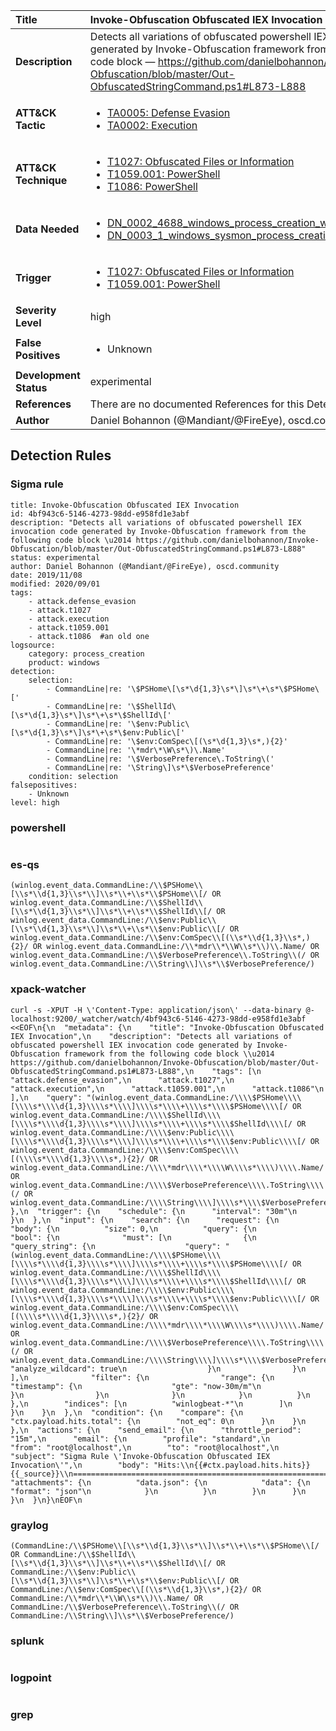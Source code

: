 | Title                    | Invoke-Obfuscation Obfuscated IEX Invocation       |
|:-------------------------|:------------------|
| **Description**          | Detects all variations of obfuscated powershell IEX invocation code generated by Invoke-Obfuscation framework from the following code block — https://github.com/danielbohannon/Invoke-Obfuscation/blob/master/Out-ObfuscatedStringCommand.ps1#L873-L888 |
| **ATT&amp;CK Tactic**    |  <ul><li>[TA0005: Defense Evasion](https://attack.mitre.org/tactics/TA0005)</li><li>[TA0002: Execution](https://attack.mitre.org/tactics/TA0002)</li></ul>  |
| **ATT&amp;CK Technique** | <ul><li>[T1027: Obfuscated Files or Information](https://attack.mitre.org/techniques/T1027)</li><li>[T1059.001: PowerShell](https://attack.mitre.org/techniques/T1059/001)</li><li>[T1086: PowerShell](https://attack.mitre.org/techniques/T1086)</li></ul>  |
| **Data Needed**          | <ul><li>[DN_0002_4688_windows_process_creation_with_commandline](../Data_Needed/DN_0002_4688_windows_process_creation_with_commandline.md)</li><li>[DN_0003_1_windows_sysmon_process_creation](../Data_Needed/DN_0003_1_windows_sysmon_process_creation.md)</li></ul>  |
| **Trigger**              | <ul><li>[T1027: Obfuscated Files or Information](../Triggers/T1027.md)</li><li>[T1059.001: PowerShell](../Triggers/T1059.001.md)</li></ul>  |
| **Severity Level**       | high |
| **False Positives**      | <ul><li>Unknown</li></ul>  |
| **Development Status**   | experimental |
| **References**           |  There are no documented References for this Detection Rule yet  |
| **Author**               | Daniel Bohannon (@Mandiant/@FireEye), oscd.community |


## Detection Rules

### Sigma rule

```
title: Invoke-Obfuscation Obfuscated IEX Invocation
id: 4bf943c6-5146-4273-98dd-e958fd1e3abf
description: "Detects all variations of obfuscated powershell IEX invocation code generated by Invoke-Obfuscation framework from the following code block \u2014 https://github.com/danielbohannon/Invoke-Obfuscation/blob/master/Out-ObfuscatedStringCommand.ps1#L873-L888"
status: experimental
author: Daniel Bohannon (@Mandiant/@FireEye), oscd.community
date: 2019/11/08
modified: 2020/09/01
tags:
    - attack.defense_evasion
    - attack.t1027
    - attack.execution
    - attack.t1059.001
    - attack.t1086  #an old one
logsource:
    category: process_creation
    product: windows
detection:
    selection:
        - CommandLine|re: '\$PSHome\[\s*\d{1,3}\s*\]\s*\+\s*\$PSHome\['
        - CommandLine|re: '\$ShellId\[\s*\d{1,3}\s*\]\s*\+\s*\$ShellId\['
        - CommandLine|re: '\$env:Public\[\s*\d{1,3}\s*\]\s*\+\s*\$env:Public\['
        - CommandLine|re: '\$env:ComSpec\[(\s*\d{1,3}\s*,){2}'
        - CommandLine|re: '\*mdr\*\W\s*\)\.Name'
        - CommandLine|re: '\$VerbosePreference\.ToString\('
        - CommandLine|re: '\String\]\s*\$VerbosePreference'
    condition: selection
falsepositives:
    - Unknown
level: high

```





### powershell
    
```

```


### es-qs
    
```
(winlog.event_data.CommandLine:/\\$PSHome\\[\\s*\\d{1,3}\\s*\\]\\s*\\+\\s*\\$PSHome\\[/ OR winlog.event_data.CommandLine:/\\$ShellId\\[\\s*\\d{1,3}\\s*\\]\\s*\\+\\s*\\$ShellId\\[/ OR winlog.event_data.CommandLine:/\\$env:Public\\[\\s*\\d{1,3}\\s*\\]\\s*\\+\\s*\\$env:Public\\[/ OR winlog.event_data.CommandLine:/\\$env:ComSpec\\[(\\s*\\d{1,3}\\s*,){2}/ OR winlog.event_data.CommandLine:/\\*mdr\\*\\W\\s*\\)\\.Name/ OR winlog.event_data.CommandLine:/\\$VerbosePreference\\.ToString\\(/ OR winlog.event_data.CommandLine:/\\String\\]\\s*\\$VerbosePreference/)
```


### xpack-watcher
    
```
curl -s -XPUT -H \'Content-Type: application/json\' --data-binary @- localhost:9200/_watcher/watch/4bf943c6-5146-4273-98dd-e958fd1e3abf <<EOF\n{\n  "metadata": {\n    "title": "Invoke-Obfuscation Obfuscated IEX Invocation",\n    "description": "Detects all variations of obfuscated powershell IEX invocation code generated by Invoke-Obfuscation framework from the following code block \\u2014 https://github.com/danielbohannon/Invoke-Obfuscation/blob/master/Out-ObfuscatedStringCommand.ps1#L873-L888",\n    "tags": [\n      "attack.defense_evasion",\n      "attack.t1027",\n      "attack.execution",\n      "attack.t1059.001",\n      "attack.t1086"\n    ],\n    "query": "(winlog.event_data.CommandLine:/\\\\$PSHome\\\\[\\\\s*\\\\d{1,3}\\\\s*\\\\]\\\\s*\\\\+\\\\s*\\\\$PSHome\\\\[/ OR winlog.event_data.CommandLine:/\\\\$ShellId\\\\[\\\\s*\\\\d{1,3}\\\\s*\\\\]\\\\s*\\\\+\\\\s*\\\\$ShellId\\\\[/ OR winlog.event_data.CommandLine:/\\\\$env:Public\\\\[\\\\s*\\\\d{1,3}\\\\s*\\\\]\\\\s*\\\\+\\\\s*\\\\$env:Public\\\\[/ OR winlog.event_data.CommandLine:/\\\\$env:ComSpec\\\\[(\\\\s*\\\\d{1,3}\\\\s*,){2}/ OR winlog.event_data.CommandLine:/\\\\*mdr\\\\*\\\\W\\\\s*\\\\)\\\\.Name/ OR winlog.event_data.CommandLine:/\\\\$VerbosePreference\\\\.ToString\\\\(/ OR winlog.event_data.CommandLine:/\\\\String\\\\]\\\\s*\\\\$VerbosePreference/)"\n  },\n  "trigger": {\n    "schedule": {\n      "interval": "30m"\n    }\n  },\n  "input": {\n    "search": {\n      "request": {\n        "body": {\n          "size": 0,\n          "query": {\n            "bool": {\n              "must": [\n                {\n                  "query_string": {\n                    "query": "(winlog.event_data.CommandLine:/\\\\$PSHome\\\\[\\\\s*\\\\d{1,3}\\\\s*\\\\]\\\\s*\\\\+\\\\s*\\\\$PSHome\\\\[/ OR winlog.event_data.CommandLine:/\\\\$ShellId\\\\[\\\\s*\\\\d{1,3}\\\\s*\\\\]\\\\s*\\\\+\\\\s*\\\\$ShellId\\\\[/ OR winlog.event_data.CommandLine:/\\\\$env:Public\\\\[\\\\s*\\\\d{1,3}\\\\s*\\\\]\\\\s*\\\\+\\\\s*\\\\$env:Public\\\\[/ OR winlog.event_data.CommandLine:/\\\\$env:ComSpec\\\\[(\\\\s*\\\\d{1,3}\\\\s*,){2}/ OR winlog.event_data.CommandLine:/\\\\*mdr\\\\*\\\\W\\\\s*\\\\)\\\\.Name/ OR winlog.event_data.CommandLine:/\\\\$VerbosePreference\\\\.ToString\\\\(/ OR winlog.event_data.CommandLine:/\\\\String\\\\]\\\\s*\\\\$VerbosePreference/)",\n                    "analyze_wildcard": true\n                  }\n                }\n              ],\n              "filter": {\n                "range": {\n                  "timestamp": {\n                    "gte": "now-30m/m"\n                  }\n                }\n              }\n            }\n          }\n        },\n        "indices": [\n          "winlogbeat-*"\n        ]\n      }\n    }\n  },\n  "condition": {\n    "compare": {\n      "ctx.payload.hits.total": {\n        "not_eq": 0\n      }\n    }\n  },\n  "actions": {\n    "send_email": {\n      "throttle_period": "15m",\n      "email": {\n        "profile": "standard",\n        "from": "root@localhost",\n        "to": "root@localhost",\n        "subject": "Sigma Rule \'Invoke-Obfuscation Obfuscated IEX Invocation\'",\n        "body": "Hits:\\n{{#ctx.payload.hits.hits}}{{_source}}\\n================================================================================\\n{{/ctx.payload.hits.hits}}",\n        "attachments": {\n          "data.json": {\n            "data": {\n              "format": "json"\n            }\n          }\n        }\n      }\n    }\n  }\n}\nEOF\n
```


### graylog
    
```
(CommandLine:/\\$PSHome\\[\\s*\\d{1,3}\\s*\\]\\s*\\+\\s*\\$PSHome\\[/ OR CommandLine:/\\$ShellId\\[\\s*\\d{1,3}\\s*\\]\\s*\\+\\s*\\$ShellId\\[/ OR CommandLine:/\\$env:Public\\[\\s*\\d{1,3}\\s*\\]\\s*\\+\\s*\\$env:Public\\[/ OR CommandLine:/\\$env:ComSpec\\[(\\s*\\d{1,3}\\s*,){2}/ OR CommandLine:/\\*mdr\\*\\W\\s*\\)\\.Name/ OR CommandLine:/\\$VerbosePreference\\.ToString\\(/ OR CommandLine:/\\String\\]\\s*\\$VerbosePreference/)
```


### splunk
    
```

```


### logpoint
    
```

```


### grep
    
```

```



